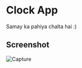 # Clock App

Samay ka pahiya chalta hai :)

## Screenshot
![Capture](https://user-images.githubusercontent.com/68771105/115135623-7c0ffc80-a037-11eb-9aa5-dc08251688ae.PNG)

